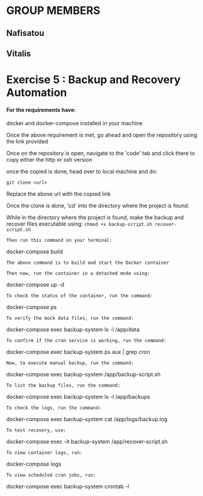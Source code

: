 # GROUP MEMBERS
## Nafisatou
## Vitalis

# Exercise 5 : Backup and Recovery Automation

#### For the requirements have:
docker and docker-compose installed in your machine


Once the above requirement is met, go ahead and open the  repository using the link provided

Once on the repository is open, navigate to the 'code' tab and click there to copy either the http or ssh version

once the copied is done, head over to local machine and do:
```
git clone <url>
```
Replace the above url with the copied link

Once the clone is done, 'cd' into the directory where the project is found.

While in the directory where the project is found, make the backup and recover files executable using: 
```chmod +x backup-script.sh recover-script.sh```  
```
Then run this command on your terminal:
```
docker-compose build
```
The above command is to build and start the Docker container

Then now, run the container in a detached mode using:
```
docker-compose up -d
```
To check the status of the container, run the command:
```
docker-compose ps
```
To verify the mock data files, run the command:
```
docker-compose exec backup-system ls -l /app/data
```
To confirm if the cron service is working, run the command:
```
docker-compose exec backup-system ps aux | grep cron
```
Now, to execute manual backup, run the command:
```
docker-compose exec backup-system /app/backup-script.sh
```
To list the backup files, run the command:
```
docker-compose exec backup-system ls -l /app/backups
```
To check the logs, run the command:
```
docker-compose exec backup-system cat /app/logs/backup.log
```
To test recovery, use:
```
docker-compose exec -it backup-system /app/recover-script.sh
```
To view container logs, run:
```
docker-compose logs
```
To view scheduled cron jobs, run:
```
docker-compose exec backup-system crontab -l
```

